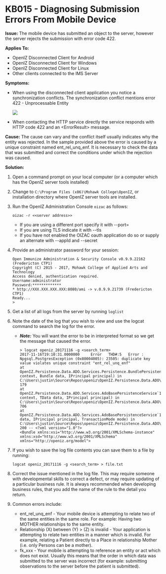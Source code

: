 # KB015 - Diagnosing Submission Errors From Mobile Device

**Issue:** The mobile device has submitted an object to the server, however the server rejects the submission with error code 422.

**Applies To:**

* OpenIZ Disconnected Client for Android
* OpenIZ Disconnected Client for Windows
* OpenIZ Disconnected Client for Linux
* Other clients connected to the IMS Server

**Symptoms:**

* When using the disconnected client application you notice a synchronization conflicts. The synchronization conflict mentions error 422 - Unprocessable Entity

  ![](https://github.com/santedb/dev-doc/tree/9b45e644816a9036372ab34507ea733c8b7af72b/santedb/sdb-kb/.gitbook/assets/kb014-sync-error.png)

* When contacting the HTTP service directly the service responds with HTTP code 422 and an &lt;ErrorResult&gt; message.

**Cause:** The cause can vary and the conflict itself usually indicates why the entity was rejected. In the sample provided above the error is caused by a unique constraint named ent\_rel\_unq\_enf. It is necessary to check the data that was submitted and correct the conditions under which the rejection was caused.

**Solution:**

1. Open a command prompt on your local computer \(or a computer which has the OpenIZ server tools installed\)
2. Change to `C:\Program Files (x86)\Mohawk College\OpenIZ`, or installation directory where OpenIZ server tools are installed.
3. Run the OpenIZ Administration Console `oizac` as follows:

   `oizac -r <<server address>>`

   * If you are using a different port specify it with --port=
   * If you are using TLS indicate it with --tls
   * If you have not enabled the OIZAC oauth application do so or supply an alternate with --appId and --secret

4. Provide an administrator password for your session:

   ```text
   Open Immunize Administration & Security Console v0.9.9.22162 (Fredericton CTP1)
   Copyright (C) 2015 - 2017, Mohawk College of Applied Arts and Technology
   Access denied, authentication required.
   Username:administrator
   Password:*************
   * http://XXX.XXX.XXX.XXX:8080/ami -> v.0.9.9.21739 (Fredericton CTP1)
   Ready...
   >
   ```

5. Get a list of all logs from the server by running `loglist`
6. Note the date of the log that you wish to view and use the logcat command to search the log for the error.
   * _**Note:**_ You will want the error to be in interpreted format so we get the message that caused the error.

     ```text
     > logcat openiz_20171116 -g <search_term>
     2017-11-16T19:10:31.0000000     Error   THD#:5   Error : Npgsql.PostgresException (0x80004005): 23505: duplicate key value violates unique constraint "ent_rel_unq_enf"
     at OpenIZ.Persistence.Data.ADO.Services.Persistence.BundlePersistenceService.InsertInternal(DataContext context, Bundle data, IPrincipal principal) in C:\Users\justin\Source\Repos\openiz\OpenIZ.Persistence.Data.ADO\Services\Persistence\BundlePersistenceService.cs:line 179
     at OpenIZ.Persistence.Data.ADO.Services.AdoBasePersistenceService`1.Insert(DataContext context, TData data, IPrincipal principal) in C:\Users\justin\Source\Repos\openiz\OpenIZ.Persistence.Data.ADO\Services\AdoBasePersistenceService.cs:line 706
     at OpenIZ.Persistence.Data.ADO.Services.AdoBasePersistenceService`1.Insert(TData data, IPrincipal principal, TransactionMode mode) in C:\Users\justin\Source\Repos\openiz\OpenIZ.Persistence.Data.ADO\Services\AdoBasePersistenceService.cs:line 200 -- <?xml version="1.0"?>
     <Bundle xmlns:xsi="http://www.w3.org/2001/XMLSchema-instance" xmlns:xsd="http://www.w3.org/2001/XMLSchema" xmlns="http://openiz.org/model">
     ```
7. If you wish to save the log file contents you can save them to a file by running:

   `logcat openiz_20171116 -g <search_term> > file.txt`

8. Correct the issue mentioned in the log file. This may require someone with developmental skills to correct a defect, or may require updating of a particular business rule. It is always recommended when developing business rules, that you add the name of the rule to the detail you return.
9. Common errors include:
   * ent\_rel\_unq\_enf - Your mobile device is attempting to relate two of the same entities in the same role. For example: Having two MOTHER relationships to the same entity.
   * Relationship \(X\) between \(Y\) &gt; \(Z\) is invalid - Your application is attempting to relate two entities in a manner which is invalid. For example, relating a Patient directly to a Place in relationship Mother \(i.e. only Persons can be a mother\).
   * fk\_xxx - Your mobile is attempting to reference an entity or act which does not exist. Usually this means that the order in which data was submitted to the server was incorrect \(for example: submitting observations to the server before the patient is submitted\).   

